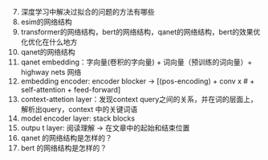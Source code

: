 7. 深度学习中解决过拟合的问题的方法有哪些
8. esim的网络结构
9. transformer的网络结构，bert的网络结构，qanet的网络结构，bert的效果优化优化在什么地方
10. qanet的网络结构 
11. qanet embedding：字向量(卷积的字向量)  + 词向量（预训练的词向量）+ highway nets 网络
  12. embedding encoder: encoder blocker -> [(pos-encoding) + conv x # + self-attention + feed-forward]
  13. context-attetion layer：发现context query之间的关系，并在词的层面上，解析出query，context 中的关键词语
  14. model encoder layer: stack blocks
  15. outpu t layer: 阅读理解 -> 在文章中的起始和结束位置
  16. qanet 的网络结构是怎样的？
  17. bert  的网络结构是怎样的？
